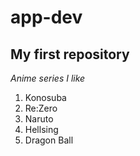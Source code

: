 # app-dev
## My first repository

*Anime series I like*
1. Konosuba
2. Re:Zero
3. Naruto
4. Hellsing
5. Dragon Ball
